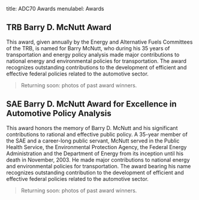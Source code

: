 title: ADC70 Awards
menulabel: Awards

## TRB Barry D. McNutt Award

This award, given annually by the Energy and Alternative Fuels Committees of the TRB, is named for Barry McNutt, who during his 35 years of transportation and energy policy analysis made major contributions to national energy and environmental policies for transportation. The award recognizes outstanding contributions to the development of efficient and effective federal policies related to the automotive sector.

> Returning soon: photos of past award winners.

## SAE Barry D. McNutt Award for Excellence in Automotive Policy Analysis

This award honors the memory of Barry D. McNutt and his significant contributions to rational and effective public policy. A 35-year member of the SAE and a career-long public servant, McNutt served in the Public Health Service, the Environmental Protection Agency, the Federal Energy Administration and the Department of Energy from its inception until his death in November, 2003. He made major contributions to national energy and environmental policies for transportation. The award bearing his name recognizes outstanding contribution to the development of efficient and effective federal policies related to the automotive sector.

> Returning soon: photos of past award winners.
